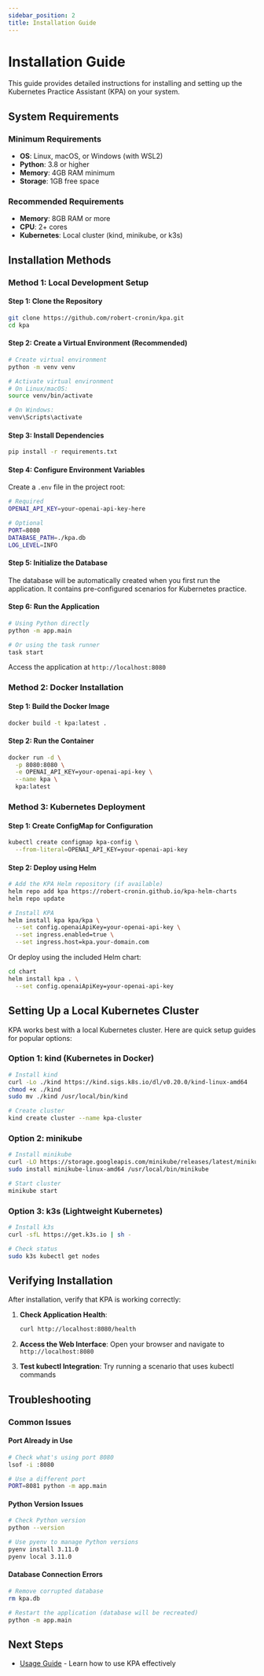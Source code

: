 ```yaml
---
sidebar_position: 2
title: Installation Guide
---
```


# Installation Guide

This guide provides detailed instructions for installing and setting up the Kubernetes Practice Assistant (KPA) on your system.

## System Requirements

### Minimum Requirements

- **OS**: Linux, macOS, or Windows (with WSL2)
- **Python**: 3.8 or higher
- **Memory**: 4GB RAM minimum
- **Storage**: 1GB free space

### Recommended Requirements

- **Memory**: 8GB RAM or more
- **CPU**: 2+ cores
- **Kubernetes**: Local cluster (kind, minikube, or k3s)

## Installation Methods

### Method 1: Local Development Setup

#### Step 1: Clone the Repository

```bash
git clone https://github.com/robert-cronin/kpa.git
cd kpa
```

#### Step 2: Create a Virtual Environment (Recommended)

```bash
# Create virtual environment
python -m venv venv

# Activate virtual environment
# On Linux/macOS:
source venv/bin/activate

# On Windows:
venv\Scripts\activate
```

#### Step 3: Install Dependencies

```bash
pip install -r requirements.txt
```

#### Step 4: Configure Environment Variables

Create a `.env` file in the project root:

```bash
# Required
OPENAI_API_KEY=your-openai-api-key-here

# Optional
PORT=8080
DATABASE_PATH=./kpa.db
LOG_LEVEL=INFO
```

#### Step 5: Initialize the Database

The database will be automatically created when you first run the application. It contains pre-configured scenarios for Kubernetes practice.

#### Step 6: Run the Application

```bash
# Using Python directly
python -m app.main

# Or using the task runner
task start
```

Access the application at `http://localhost:8080`

### Method 2: Docker Installation

#### Step 1: Build the Docker Image

```bash
docker build -t kpa:latest .
```

#### Step 2: Run the Container

```bash
docker run -d \
  -p 8080:8080 \
  -e OPENAI_API_KEY=your-openai-api-key \
  --name kpa \
  kpa:latest
```

### Method 3: Kubernetes Deployment

#### Step 1: Create ConfigMap for Configuration

```bash
kubectl create configmap kpa-config \
  --from-literal=OPENAI_API_KEY=your-openai-api-key
```

#### Step 2: Deploy using Helm

```bash
# Add the KPA Helm repository (if available)
helm repo add kpa https://robert-cronin.github.io/kpa-helm-charts
helm repo update

# Install KPA
helm install kpa kpa/kpa \
  --set config.openaiApiKey=your-openai-api-key \
  --set ingress.enabled=true \
  --set ingress.host=kpa.your-domain.com
```

Or deploy using the included Helm chart:

```bash
cd chart
helm install kpa . \
  --set config.openaiApiKey=your-openai-api-key
```

## Setting Up a Local Kubernetes Cluster

KPA works best with a local Kubernetes cluster. Here are quick setup guides for popular options:

### Option 1: kind (Kubernetes in Docker)

```bash
# Install kind
curl -Lo ./kind https://kind.sigs.k8s.io/dl/v0.20.0/kind-linux-amd64
chmod +x ./kind
sudo mv ./kind /usr/local/bin/kind

# Create cluster
kind create cluster --name kpa-cluster
```

### Option 2: minikube

```bash
# Install minikube
curl -LO https://storage.googleapis.com/minikube/releases/latest/minikube-linux-amd64
sudo install minikube-linux-amd64 /usr/local/bin/minikube

# Start cluster
minikube start
```

### Option 3: k3s (Lightweight Kubernetes)

```bash
# Install k3s
curl -sfL https://get.k3s.io | sh -

# Check status
sudo k3s kubectl get nodes
```

## Verifying Installation

After installation, verify that KPA is working correctly:

1. **Check Application Health**:

   ```bash
   curl http://localhost:8080/health
   ```

2. **Access the Web Interface**:
   Open your browser and navigate to `http://localhost:8080`

3. **Test kubectl Integration**:
   Try running a scenario that uses kubectl commands

## Troubleshooting

### Common Issues

#### Port Already in Use

```bash
# Check what's using port 8080
lsof -i :8080

# Use a different port
PORT=8081 python -m app.main
```

#### Python Version Issues

```bash
# Check Python version
python --version

# Use pyenv to manage Python versions
pyenv install 3.11.0
pyenv local 3.11.0
```

#### Database Connection Errors

```bash
# Remove corrupted database
rm kpa.db

# Restart the application (database will be recreated)
python -m app.main
```

## Next Steps

- [Usage Guide](./usage) - Learn how to use KPA effectively
